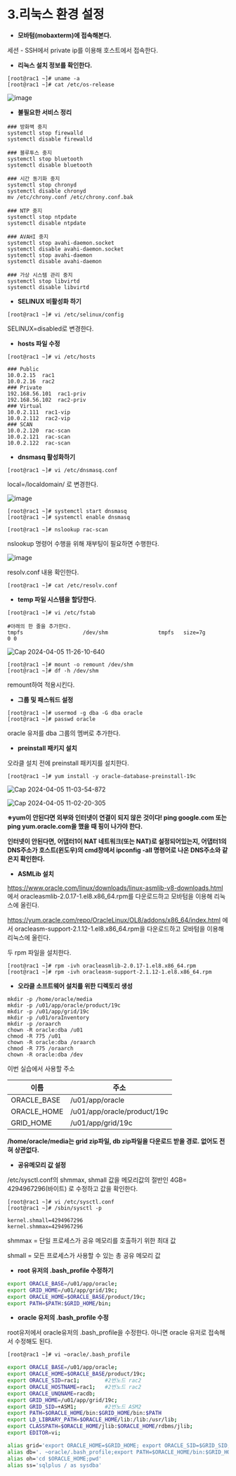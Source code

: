 # **3.리눅스 환경 설정**

- **모바텀(mobaxterm)에 접속해본다.**

세션 - SSH에서 private ip를 이용해 호스트에서 접속한다.

- **리눅스 설치 정보를 확인한다.**

```
[root@rac1 ~]# uname -a
[root@rac1 ~]# cat /etc/os-release
```

![image](https://github.com/oraclejyp/19c_rac_inst/assets/133745372/6f73e50b-e346-40de-a5f6-c7ec78ff6c12)


- **불필요한 서비스 정리**

```
### 방화벽 중지
systemctl stop firewalld
systemctl disable firewalld

### 블루투스 중지
systemctl stop bluetooth
systemctl disable bluetooth

### 시간 동기화 중지
systemctl stop chronyd
systemctl disable chronyd
mv /etc/chrony.conf /etc/chrony.conf.bak

### NTP 중지
systemctl stop ntpdate
systemctl disable ntpdate

### AVAHI 중지
systemctl stop avahi-daemon.socket
systemctl disable avahi-daemon.socket
systemctl stop avahi-daemon
systemctl disable avahi-daemon

### 가상 시스템 관리 중지
systemctl stop libvirtd
systemctl disable libvirtd
```

- **SELINUX 비활성화 하기**

```
[root@rac1 ~]# vi /etc/selinux/config
```

SELINUX=disabled로 변경한다.


- **hosts 파일 수정**
```
[root@rac1 ~]# vi /etc/hosts

### Public
10.0.2.15  rac1
10.0.2.16  rac2        
### Private
192.168.56.101  rac1-priv 
192.168.56.102  rac2-priv
### Virtual
10.0.2.111  rac1-vip 
10.0.2.112  rac2-vip 
### SCAN
10.0.2.120  rac-scan    
10.0.2.121  rac-scan    
10.0.2.122  rac-scan    
```

- **dnsmasq 활성화하기**

```
[root@rac1 ~]# vi /etc/dnsmasq.conf
```

local=/localdomain/ 로 변경한다.

![image](https://github.com/oraclejyp/19c_rac_inst/assets/133745372/69ecbd74-979d-4432-92cc-b9fd39c33950)

```
[root@rac1 ~]# systemctl start dnsmasq
[root@rac1 ~]# systemctl enable dnsmasq

[root@rac1 ~]# nslookup rac-scan
```

nslookup 명령어 수행을 위해 재부팅이 필요하면 수행한다.

![image](https://github.com/oraclejyp/19c_rac_inst/assets/133745372/5716153f-6012-4c39-8617-a7c84fca9254)

resolv.conf 내용 확인한다.

```
[root@rac1 ~]# cat /etc/resolv.conf
```

- **temp 파일 시스템을 할당한다.**

```
[root@rac1 ~]# vi /etc/fstab

#아래의 한 줄을 추가한다.
tmpfs                   /dev/shm                tmpfs   size=7g         0 0
```

![Cap 2024-04-05 11-26-10-640](https://github.com/oraclejyp/19c_rac_inst/assets/133745372/27d33d59-f198-4c40-b458-b89a32c3d855)

```
[root@rac1 ~]# mount -o remount /dev/shm
[root@rac1 ~]# df -h /dev/shm
```

remount하여 적용시킨다.


- **그룹 및 패스워드 설정**

```
[root@rac1 ~]# usermod -g dba -G dba oracle
[root@rac1 ~]# passwd oracle
```

oracle 유저를 dba 그룹의 멤버로 추가한다.


- **preinstall 패키지 설치**

오라클 설치 전에 preinstall 패키지를 설치한다.

```
[root@rac1 ~]# yum install -y oracle-database-preinstall-19c
```

![Cap 2024-04-05 11-03-54-872](https://github.com/oraclejyp/19c_rac_inst/assets/133745372/e4e5d105-bd42-4ee8-ba34-1fd685e48030)

![Cap 2024-04-05 11-02-20-305](https://github.com/oraclejyp/19c_rac_inst/assets/133745372/e3a34bf0-10c1-4610-9638-5965436ff5b8)

**※yum이 안된다면 외부와 인터넷이 연결이 되지 않은 것이다! ping google.com 또는 ping yum.oracle.com을 했을 때 핑이 나가야 한다.**

**인터넷이 안된다면, 어댑터1이 NAT 네트워크(또는 NAT)로 설정되어있는지, 어댑터1의 DNS주소가 호스트(윈도우)의 cmd창에서 ipconfig -all 명령어로 나온 DNS주소와 같은지 확인한다.**


- **ASMLib 설치**

https://www.oracle.com/linux/downloads/linux-asmlib-v8-downloads.html 에서 oracleasmlib-2.0.17-1.el8.x86_64.rpm를 다운로드하고 모바텀을 이용해 리눅스에 올린다.

https://yum.oracle.com/repo/OracleLinux/OL8/addons/x86_64/index.html 에서 oracleasm-support-2.1.12-1.el8.x86_64.rpm을 다운로드하고 모바텀을 이용해 리눅스에 올린다.

두 rpm 파일을 설치한다.

```
[root@rac1 ~]# rpm -ivh oracleasmlib-2.0.17-1.el8.x86_64.rpm
[root@rac1 ~]# rpm -ivh oracleasm-support-2.1.12-1.el8.x86_64.rpm
```

- **오라클 소프트웨어 설치를 위한 디렉토리 생성**

```
mkdir -p /home/oracle/media
mkdir -p /u01/app/oracle/product/19c
mkdir -p /u01/app/grid/19c
mkdir -p /u01/oraInventory
mkdir -p /oraarch
chown -R oracle:dba /u01
chmod -R 775 /u01
chown -R oracle:dba /oraarch
chmod -R 775 /oraarch
chown -R oracle:dba /dev
```

이번 실습에서 사용할 주소

|이름|주소|
|---|---|
|ORACLE_BASE| /u01/app/oracle|
|ORACLE_HOME | /u01/app/oracle/product/19c|
|GRID_HOME|  /u01/app/grid/19c|

**/home/oracle/media는 grid zip파일, db zip파일을 다운로드 받을 경로. 없어도 전혀 상관없다.**

- **공유메모리 값 설정**

/etc/sysctl.conf의 shmmax, shmall 값을 메모리값의 절반인 4GB= 4294967296(바이트) 로 수정하고 값을 확인한다.

```
[root@rac1 ~]# vi /etc/sysctl.conf
[root@rac1 ~]# /sbin/sysctl -p

kernel.shmall=4294967296
kernel.shmmax=4294967296
```

shmmax = 단일 프로세스가 공유 메모리를 호출하기 위한 최대 값

shmall = 모든 프로세스가 사용할 수 있는 총 공유 메모리 값

- **root 유저의 .bash_profile 수정하기**

```bash
export ORACLE_BASE=/u01/app/oracle;
export GRID_HOME=/u01/app/grid/19c;
export ORACLE_HOME=$ORACLE_BASE/product/19c;
export PATH=$PATH:$GRID_HOME/bin;
```

- **oracle 유저의 .bash_profile 수정**

root유저에서 oracle유저의 .bash_profile을 수정한다. 아니면 oracle 유저로 접속해서 수정해도 된다.

```bash
[root@rac1 ~]# vi ~oracle/.bash_profile

export ORACLE_BASE=/u01/app/oracle;
export ORACLE_HOME=$ORACLE_BASE/product/19c;
export ORACLE_SID=rac1;        #2번노드 rac2
export ORACLE_HOSTNAME=rac1;   #2번노드 rac2
export ORACLE_UNQNAME=racdb;
export GRID_HOME=/u01/app/grid/19c;
export GRID_SID=+ASM1;         #2번노드 ASM2
export PATH=$ORACLE_HOME/bin:$GRID_HOME/bin:$PATH
export LD_LIBRARY_PATH=$ORACLE_HOME/lib:/lib:/usr/lib;
export CLASSPATH=$ORACLE_HOME/jlib:$ORACLE_HOME/rdbms/jlib;
export EDITOR=vi;

alias grid='export ORACLE_HOME=$GRID_HOME; export ORACLE_SID=$GRID_SID; export PATH=$ORACLE_HOME/bin:$GRID_HOME/bin:$PATH; echo $ORACLE_SID; echo $ORACLE_HOME'
alias db='. ~oracle/.bash_profile;export PATH=$ORACLE_HOME/bin:$GRID_HOME/bin:$PATH; echo $ORACLE_SID;echo $ORACLE_HOME'
alias oh='cd $ORACLE_HOME;pwd'
alias ss='sqlplus / as sysdba'
```
